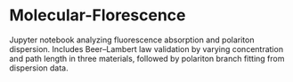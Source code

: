 # Molecular-Florescence
Jupyter notebook analyzing fluorescence absorption and polariton dispersion. Includes Beer–Lambert law validation by varying concentration and path length in three materials, followed by polariton branch fitting from dispersion data.
